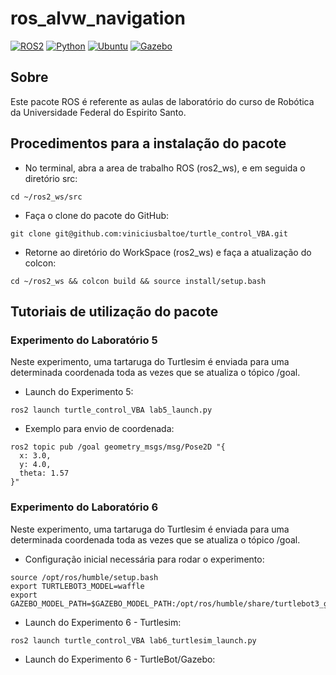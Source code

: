 # ros_alvw_navigation

[![ROS2](https://img.shields.io/badge/ROS2-Humble-green)](https://docs.ros.org/en/humble/index.html)
[![Python](https://img.shields.io/badge/Python-v3.7-blue)](https://www.python.org/)
[![Ubuntu](https://img.shields.io/badge/Ubuntu-v22.04.4-red)](https://ubuntu.com/download)
[![Gazebo](https://img.shields.io/badge/Gazebo-v11.10-orange)](https://gazebosim.org/docs)

## Sobre

Este pacote ROS é referente as aulas de laboratório do curso de Robótica da Universidade Federal do Espirito Santo.


## Procedimentos para a instalação do pacote

* No terminal, abra a area de trabalho ROS (ros2_ws), e em seguida o diretório src:
```
cd ~/ros2_ws/src
```
* Faça o clone do pacote do GitHub:
```
git clone git@github.com:viniciusbaltoe/turtle_control_VBA.git
```
* Retorne ao diretório do WorkSpace (ros2_ws) e faça a atualização do colcon:
```
cd ~/ros2_ws && colcon build && source install/setup.bash
```

## Tutoriais de utilização do pacote

### Experimento do Laboratório 5
Neste experimento, uma tartaruga do Turtlesim é enviada para uma determinada coordenada toda as vezes que se atualiza o tópico /goal.

* Launch do Experimento 5:
```
ros2 launch turtle_control_VBA lab5_launch.py 
```
* Exemplo para envio de coordenada:
```
ros2 topic pub /goal geometry_msgs/msg/Pose2D "{
  x: 3.0,
  y: 4.0,
  theta: 1.57
}"
```

### Experimento do Laboratório 6
Neste experimento, uma tartaruga do Turtlesim é enviada para uma determinada coordenada toda as vezes que se atualiza o tópico /goal.

* Configuração inicial necessária para rodar o experimento:
```
source /opt/ros/humble/setup.bash
export TURTLEBOT3_MODEL=waffle
export GAZEBO_MODEL_PATH=$GAZEBO_MODEL_PATH:/opt/ros/humble/share/turtlebot3_gazebo/models
```
* Launch do Experimento 6 - Turtlesim:
```
ros2 launch turtle_control_VBA lab6_turtlesim_launch.py 
```
* Launch do Experimento 6 - TurtleBot/Gazebo:
```

```
